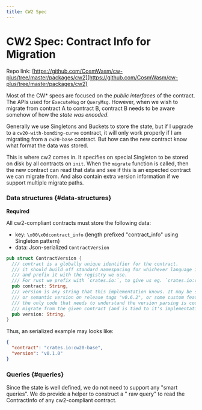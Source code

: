 ```yaml
---
title: CW2 Spec
---
```


# CW2 Spec: Contract Info for Migration

Repo
link: [https://github.com/CosmWasm/cw-plus/tree/master/packages/cw2](https://github.com/CosmWasm/cw-plus/tree/master/packages/cw2)

Most of the CW* specs are focused on the *public interfaces*
of the contract. The APIs used for `ExecuteMsg` or `QueryMsg`. However, when we wish to migrate from contract A to
contract B, contract B needs to be aware somehow of how the *state was encoded*.

Generally we use Singletons and Buckets to store the state, but if I upgrade to a `cw20-with-bonding-curve` contract, it
will only work properly if I am migrating from a `cw20-base` contract. But how can the new contract know what format the
data was stored.

This is where cw2 comes in. It specifies on special Singleton to be stored on disk by all contracts on `init`. When
the `migrate`
function is called, then the new contract can read that data and see if this is an expected contract we can migrate
from. And also contain extra version information if we support multiple migrate paths.

### Data structures {#data-structures}

**Required**

All cw2-compliant contracts must store the following data:

* key: `\x00\x0dcontract_info` (length prefixed "contract_info" using Singleton pattern)
* data: Json-serialized `ContractVersion`

```rust
pub struct ContractVersion {
  /// contract is a globally unique identifier for the contract.
  /// it should build off standard namespacing for whichever language it is in,
  /// and prefix it with the registry we use.
  /// For rust we prefix with `crates.io:`, to give us eg. `crates.io:cw20-base`
  pub contract: String,
  /// version is any string that this implementation knows. It may be simple counter "1", "2".
  /// or semantic version on release tags "v0.6.2", or some custom feature flag list.
  /// the only code that needs to understand the version parsing is code that knows how to
  /// migrate from the given contract (and is tied to it's implementation somehow)
  pub version: String,
}
```

Thus, an serialized example may looks like:

```json
{
  "contract": "crates.io:cw20-base",
  "version": "v0.1.0"
}
```

### Queries {#queries}

Since the state is well defined, we do not need to support any "smart queries". We do provide a helper to construct a "
raw query" to read the ContractInfo of any cw2-compliant contract.
